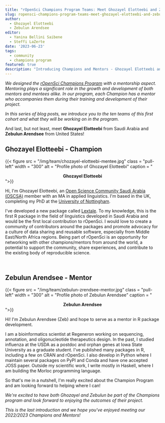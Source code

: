 ```yaml
---
title: "rOpenSci Champions Program Teams: Meet Ghozayel Elotteebi and Zebulun Arendsee"
slug: ropensci-champions-program-teams-meet-ghozayel-elotteebi-and-zebulun-arendsee
author:
  - Ghozayel Elotteebi
  - Zebulun Arendsee
editor:
  - Yanina Bellini Saibene
  - Steffi LaZerte  
date: '2023-06-23'
tags:
  - community
  - champions program
featured: true
description: "Introducing Champions and Mentors - Ghozayel Elotteebi and Zebulun Arendsee"
---
```


*We designed the [rOpenSci Champions Program](/champions/) with a mentorship aspect. Mentoring plays a significant role in the growth and development of both mentors and mentees alike. In our program, each Champion has a mentor who accompanies them during their training and development of their project.*

*In this series of blog posts, we introduce you to the ten teams of this first cohort and what they will be working on in the program.*

And last, but not least, meet **Ghozayel Elotteebi** from Saudi Arabia and **Zebulun Arendsee** from United States!


## Ghozayel Elotteebi - Champion

{{< figure src = "/img/team/chozayel-elotteebi-mentee.jpg" class = "pull-left" width = "300" alt = "Profile photo of Ghozayel Elotteebi" caption = "<center><strong>Ghozayel Elotteebi</strong></center>">}}

Hi, I'm Ghozayel Elotteebi, an [Open Science Community Saudi Arabia (OSCSA)](https://osc-ksa.com/) member with an MA in applied linguistics. I'm based in the UK, completing my PhD at the [University of Nottingham](https://www.nottingham.ac.uk/). 

I've developed a new package called [Lextale](https://ghozayel.github.io/Lextale/). To my knowledge, this is the first R package in the field of linguistics developed in Saudi Arabia and would be the first local contribution to rOpenSci. I would love to create a community of contributors around the packages and promote advocacy for a culture of data sharing and reusable software, especially from Middle East/North Africa regions. Being part of rOpenSci is an opportunity for networking with other champions/mentors from around the world, a potential to support the community, share experiences, and contribute to the existing body of reproducible science.

</br>

## Zebulun Arendsee - Mentor

{{< figure src = "/img/team/zebulun-zrendsee-mentor.jpg" class = "pull-left" width = "300" alt = "Profile photo of Zebulun Arendsee" caption = "<center><strong>Zebulun Arendsee</strong></center>">}}

Hi! I'm Zebulun Arendsee (Zeb) and hope to serve as a mentor in R package development. 

I am a bioinformatics scientist at Regeneron working on sequencing, annotation, and oligonucleotide therapeutics design. In the past, I studied influenza at the USDA as a postdoc and orphan genes at Iowa State University as a graduate student. I've published many packages in R, including a few on CRAN and rOpenSci. I also develop in Python where I maintain several packages on PyPI and Conda and have one accepted JOSS paper. Outside my scientific work, I write mostly in Haskell, where I am building the Morloc programming language. 

So that's me in a nutshell, I'm really excited about the Champion Program and am looking forward to helping where I can!


_We're excited to have both Ghozayel and Zebulun be part of the Champions program and look forward to enjoying the outcomes of their project._

_This is the last introduction and we hope you've enjoyed meeting our 2022/2023 Champions and Mentors!_
